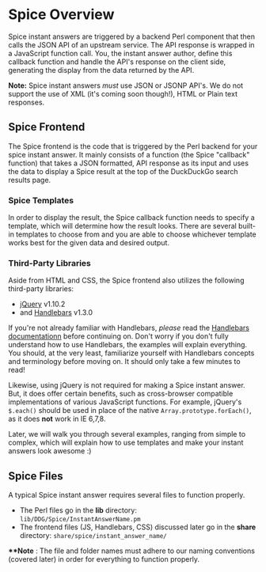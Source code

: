 # Spice Overview

Spice instant answers are triggered by a backend Perl component that then calls the JSON API of an upstream service. The API response is wrapped in a JavaScript function call. You, the instant answer author, define this callback function and handle the API's response on the client side, generating the display from the data returned by the API.

**Note:** Spice instant answers *must* use JSON or JSONP API's. We do not support the use of XML (it's coming soon though!), HTML or Plain text responses.

## Spice Frontend

The Spice frontend is the code that is triggered by the Perl backend for your spice instant answer. It mainly consists of a function (the Spice "callback" function) that takes a JSON formatted, API response as its input and uses the data to display a Spice result at the top of the DuckDuckGo search results page.

### Spice Templates

In order to display the result, the Spice callback function needs to specify a template, which will determine how the result looks. There are several built-in templates to choose from and you are able to choose whichever template works best for the given data and desired output.

### Third-Party Libraries

Aside from HTML and CSS, the Spice frontend also utilizes the following third-party libraries:

- [jQuery](https://jquery.org) v1.10.2
- and [Handlebars](http://handlebarsjs.com) v1.3.0

If you're not already familiar with Handlebars, *please* read the [Handlebars documentationn](http://handlebarsjs.com) before continuing on. Don't worry if you don't fully understand how to use Handlebars, the examples will explain everything. You should, at the very least, familiarize yourself with Handlebars concepts and terminology before moving on. It should only take a few minutes to read!

Likewise, using jQuery is not required for making a Spice instant answer. But, it does offer certain benefits, such as cross-browser compatible implementations of various JavaScript functions. For example, jQuery's `$.each()` should be used in place of the native `Array.prototype.forEach()`, as it does **not** work in IE 6,7,8.

Later, we will walk you through several examples, ranging from simple to complex, which will explain how to use templates and make your instant answers look awesome :)

## Spice Files

A typical Spice instant answer requires several files to function properly.
- The Perl files go in the **lib** directory: `lib/DDG/Spice/InstantAnswerName.pm`
- The frontend files (JS, Handlebars, CSS) discussed later go in the **share** directory: `share/spice/instant_answer_name/`

**\*\*Note** : The file and folder names must adhere to our naming conventions (covered later) in order for everything to function properly.
